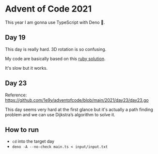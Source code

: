 # Advent of Code 2021

This year I am gonna use TypeScript with Deno 🦕.

## Day 19

This day is really hard. 3D rotation is so confusing.

My code are basically based on this [ruby solution](https://github.com/0x8b/advent.of.code.each/blob/main/src/2021/19.rb).

It's slow but it works.

## Day 23

Reference: https://github.com/1e9y/adventofcode/blob/main/2021/day23/day23.go

This day seems very hard at the first glance but it's actually a path finding problem and we can use Dijkstra’s algorithm to solve it.

## How to run

- `cd` into the target day
- `deno -A --no-check main.ts < input/input.txt`
